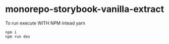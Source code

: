 # monorepo-storybook-vanilla-extract

To run execute WITH NPM intead yarn

```
npm i
npm run dev
```
